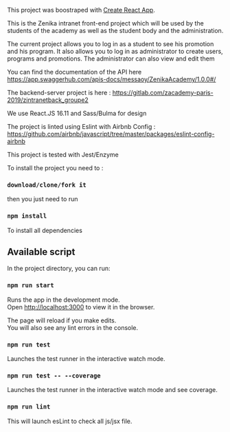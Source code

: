This project was boostraped with [Create React App](https://github.com/facebook/create-react-app).

This is the Zenika intranet front-end project which will be used by the students of the academy as well as the student body and the administration.

The current project allows you to log in as a student to see his promotion and his program.
It also allows you to log in as administrator to create users, programs and promotions. The administrator can also view and edit them

You can find the documentation of the API here https://app.swaggerhub.com/apis-docs/messaoy/ZenikaAcademy/1.0.0#/

The backend-server project is here : https://gitlab.com/zacademy-paris-2019/zintranetback_groupe2

We use React.JS 16.11 and Sass/Bulma for design

The project is linted using Eslint with Airbnb Config : https://github.com/airbnb/javascript/tree/master/packages/eslint-config-airbnb

This project is tested with Jest/Enzyme

To install the project you need to :

### `download/clone/fork it`

then you just need to run

### `npm install`

To install all dependencies

## Available script

In the project directory, you can run:

### `npm run start`

Runs the app in the development mode.<br />
Open [http://localhost:3000](http://localhost:3000) to view it in the browser.

The page will reload if you make edits.<br />
You will also see any lint errors in the console.

### `npm run test`

Launches the test runner in the interactive watch mode.<br />

### `npm run test -- --coverage`

Launches the test runner in the interactive watch mode and see coverage.<br />

### `npm run lint`

This will launch esLint to check all js/jsx file.
